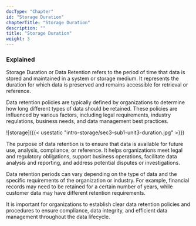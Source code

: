 ```yaml
---
docType: "Chapter"
id: "Storage Duration"
chapterTitle: "Storage Duration"
description: ""
title: "Storage Duration"
weight: 3
---
```

### **Explained**

Storage Duration or Data Retention refers to the period of time that data is stored and maintained in a system or storage medium. It represents the duration for which data is preserved and remains accessible for retrieval or reference.

Data retention policies are typically defined by organizations to determine how long different types of data should be retained. These policies are influenced by various factors, including legal requirements, industry regulations, business needs, and data management best practices.

![storage]({{< usestatic "intro-storage/sec3-sub1-unit3-duration.jpg" >}})

The purpose of data retention is to ensure that data is available for future use, analysis, compliance, or reference. It helps organizations meet legal and regulatory obligations, support business operations, facilitate data analysis and reporting, and address potential disputes or investigations.

Data retention periods can vary depending on the type of data and the specific requirements of the organization or industry. For example, financial records may need to be retained for a certain number of years, while customer data may have different retention requirements.

It is important for organizations to establish clear data retention policies and procedures to ensure compliance, data integrity, and efficient data management throughout the data lifecycle.